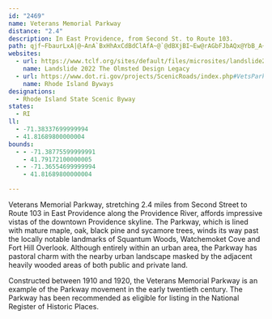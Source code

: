 ```yaml
---
id: "2469"
name: Veterans Memorial Parkway
distance: "2.4"
description: In East Providence, from Second St. to Route 103.
path: qjf~FbaurLxA|@~AnA`BxHhAxCdBdClAfA~@`@dBXjBI~Ew@rAGbFJbAQx@YbB_A~T{QjIyHlBcCbAyB~EmPb@{@|AeCf@sAhAsF\_Ah@{@n@_@tAQ`C@~AP|AMzAw@bAcAn@iAp@gBp@oDNsBF}ENiCZsCb@eAp@e@zCkA^[~@iA|CqFhBeBhBy@fD}@
websites:
  - url: https://www.tclf.org/sites/default/files/microsites/landslide2022/locations/veterans.html
    name: Landslide 2022 The Olmsted Design Legacy
  - url: https://www.dot.ri.gov/projects/ScenicRoads/index.php#VetsParkway
    name: Rhode Island Byways
designations:
  - Rhode Island State Scenic Byway
states:
  - RI
ll:
  - -71.38337699999994
  - 41.81689800000004
bounds:
  - - -71.38775599999991
    - 41.79172100000005
  - - -71.36554699999994
    - 41.81689800000004

---
```


Veterans Memorial Parkway, stretching 2.4 miles from Second Street to Route 103 in East Providence along the Providence River, affords impressive vistas of the downtown Providence skyline. The Parkway, which is lined with mature maple, oak, black pine and sycamore trees, winds its way past the locally notable landmarks of Squantum Woods, Watchemoket Cove and Fort Hill Overlook. Although entirely within an urban area, the Parkway has pastoral charm with the nearby urban landscape masked by the adjacent heavily wooded areas of both public and private land.

Constructed between 1910 and 1920, the Veterans Memorial Parkway is an example of the Parkway movement in the early twentieth century. The Parkway has been recommended as eligible for listing in the National Register of Historic Places.
